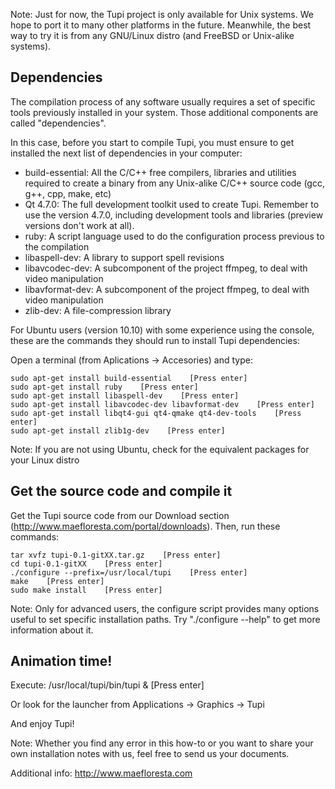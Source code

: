 Note: Just for now, the Tupi project is only available for Unix systems. 
We hope to port it to many other platforms in the future. Meanwhile, the 
best way to try it is from any GNU/Linux distro (and FreeBSD or Unix-alike 
systems).

## Dependencies

The compilation process of any software usually requires a set of specific
tools previously installed in your system. Those additional components are 
called "dependencies".

In this case, before you start to compile Tupi, you must ensure to get 
installed the next list of dependencies in your computer:

* build-essential: All the C/C++ free compilers, libraries and utilities
  required to create a binary from any Unix-alike C/C++ source code (gcc,
  g++, cpp, make, etc)
* Qt 4.7.0: The full development toolkit used to create Tupi. Remember 
  to use the version 4.7.0, including development tools and libraries 
  (preview versions don't work at all).
* ruby: A script language used to do the configuration process previous 
  to the compilation
* libaspell-dev: A library to support spell revisions
* libavcodec-dev: A subcomponent of the project ffmpeg, to deal with 
  video manipulation
* libavformat-dev: A subcomponent of the project ffmpeg, to deal with 
  video manipulation
* zlib-dev: A file-compression library

For Ubuntu users (version 10.10) with some experience using the console, 
these are the commands they should run to install Tupi dependencies:

Open a terminal (from Aplications -> Accesories) and type:

    sudo apt-get install build-essential    [Press enter]
    sudo apt-get install ruby    [Press enter]
    sudo apt-get install libaspell-dev    [Press enter]
    sudo apt-get install libavcodec-dev libavformat-dev    [Press enter]
    sudo apt-get install libqt4-gui qt4-qmake qt4-dev-tools    [Press enter]
    sudo apt-get install zlib1g-dev    [Press enter]

Note: If you are not using Ubuntu, check for the equivalent packages for your
Linux distro

## Get the source code and compile it

Get the Tupi source code from our Download section
(http://www.maefloresta.com/portal/downloads). Then, 
run these commands:

    tar xvfz tupi-0.1-gitXX.tar.gz    [Press enter]
    cd tupi-0.1-gitXX    [Press enter]
    ./configure --prefix=/usr/local/tupi    [Press enter]
    make    [Press enter]
    sudo make install    [Press enter]

Note: Only for advanced users, the configure script provides many options 
useful to set specific installation paths. Try "./configure --help" to get 
more information about it.

## Animation time!

Execute:
    /usr/local/tupi/bin/tupi &    [Press enter]

Or look for the launcher from Applications -> Graphics -> Tupi

And enjoy Tupi!

Note: Whether you find any error in this how-to or you want to share your own
installation notes with us, feel free to send us your documents.

Additional info: http://www.maefloresta.com

